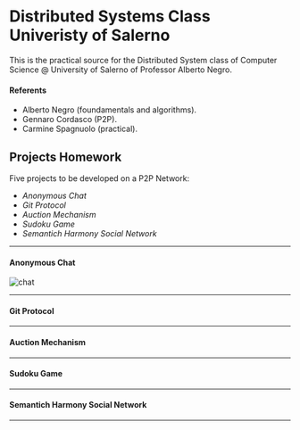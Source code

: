 # Distributed Systems Class Univeristy of Salerno

This is the practical source for the Distributed System class of Computer Science @ University of Salerno of Professor Alberto Negro.

#### Referents
- Alberto Negro (foundamentals and algorithms).
- Gennaro Cordasco (P2P).
- Carmine Spagnuolo (practical).

## Projects Homework

Five projects to be developed on a P2P Network:

- *Anonymous Chat*
- *Git Protocol*
- *Auction Mechanism*
- *Sudoku Game*
- *Semantich Harmony Social Network*
---------------------------------------------------------------------------------------------------

#### Anonymous Chat
![chat](https://dz9yg0snnohlc.cloudfront.net/pros-and-cons-of-an-anonymous-chat-room-1.jpg)

---------------------------------------------------------------------------------------------------
#### Git Protocol

---------------------------------------------------------------------------------------------------
#### Auction Mechanism

---------------------------------------------------------------------------------------------------
#### Sudoku Game

---------------------------------------------------------------------------------------------------
#### Semantich Harmony Social Network

---------------------------------------------------------------------------------------------------
